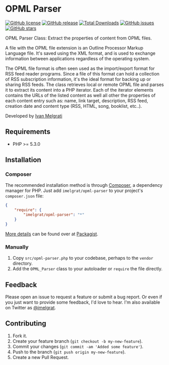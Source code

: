 OPML Parser
==================

[![GitHub license](https://img.shields.io/github/license/imelgrat/opml-parser.svg?style=flat-square)](https://github.com/imelgrat/opml-parser/blob/master/LICENSE)
[![GitHub release](https://img.shields.io/github/release/imelgrat/opml-parser.svg?style=flat-square)](https://github.com/imelgrat/opml-parser/releases)
[![Total Downloads](https://poser.pugx.org/imelgrat/opml-parser/downloads)](https://packagist.org/packages/imelgrat/opml-parser)
[![GitHub issues](https://img.shields.io/github/issues/imelgrat/opml-parser.svg?style=flat-square)](https://github.com/imelgrat/opml-parser/issues)
[![GitHub stars](https://img.shields.io/github/stars/imelgrat/opml-parser.svg?style=flat-square)](https://github.com/imelgrat/opml-parser/stargazers)


OPML Parser Class: Extract the properties of content from OPML files. 

A file with the OPML file extension is an Outline Processor Markup Language file. It's saved using the XML format, and is used to exchange information between applications regardless of the operating system.

The OPML file format is often seen used as the import/export format for RSS feed reader programs. Since a file of this format can hold a collection of RSS subscription information, it's the ideal format for backing up or sharing RSS feeds.
The class retrieves local or remote OPML file and parses it to extract its content into a PHP iterator. Each of the iterator elements contains the URLs of the listed content as well all other the properties of each content entry such as: name, link target, description, RSS feed, creation date and content type (RSS, HTML, song, booklist, etc..).


Developed by [Ivan Melgrati](https://twitter.com/imelgrat) 

Requirements
------------

*   PHP >= 5.3.0

Installation
------------

### Composer

The recommended installation method is through
[Composer](http://getcomposer.org/), a dependency manager for PHP. Just add
`imelgrat/opml-parser` to your project's `composer.json` file:

```json
{
    "require": {
        "imelgrat/opml-parser": "*"
    }
}
```

[More details](http://packagist.org/packages/imelgrat/opml-parser) can
be found over at [Packagist](http://packagist.org).

### Manually

1.  Copy `src/opml-parser.php` to your codebase, perhaps to the `vendor`
    directory.
2.  Add the `OPML_Parser` class to your autoloader or `require` the file
    directly.

Feedback
--------

Please open an issue to request a feature or submit a bug report. Or even if
you just want to provide some feedback, I'd love to hear. I'm also available on
Twitter as [@imelgrat](https://twitter.com/imelgrat).

Contributing
------------

1.  Fork it.
2.  Create your feature branch (`git checkout -b my-new-feature`).
3.  Commit your changes (`git commit -am 'Added some feature'`).
4.  Push to the branch (`git push origin my-new-feature`).
5.  Create a new Pull Request.
